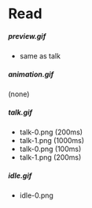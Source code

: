 # Read
##### preview.gif
- same as talk

##### animation.gif
(none)

##### talk.gif
* talk-0.png (200ms)
* talk-1.png (1000ms)
* talk-0.png (100ms)
* talk-1.png (200ms)

##### idle.gif
* idle-0.png

